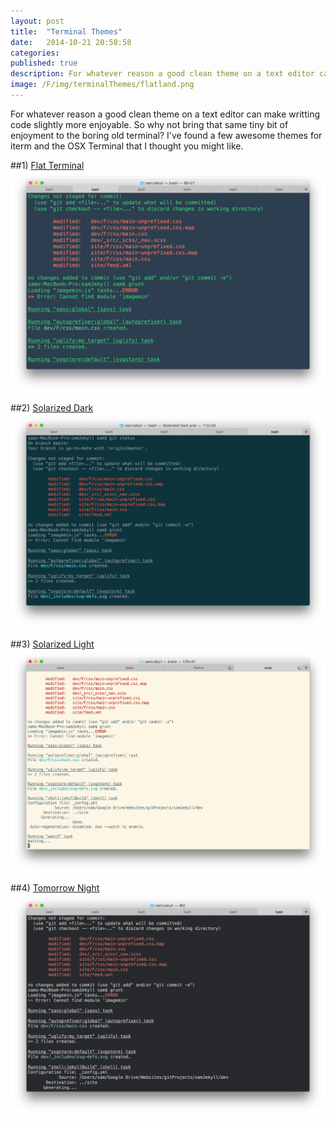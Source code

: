 ```yaml
---
layout: post
title:  "Terminal Themes"
date:   2014-10-21 20:58:58
categories: 
published: true
description: For whatever reason a good clean theme on a text editor can make writting code slightly more enjoyable.  So why not bring that same tiny bit of enjoyment to the boring old terminal?  I've found a few awesome themes for iterm and the OSX Terminal that I thought you might like.  
image: /F/img/terminalThemes/flatland.png
---
```


For whatever reason a good clean theme on a text editor can make writting code slightly more enjoyable.  So why not bring that same tiny bit of enjoyment to the boring old terminal?  I've found a few awesome themes for iterm and the OSX Terminal that I thought you might like.

##1) [Flat Terminal](https://dribbble.com/shots/1021755-Flat-UI-Terminal-Theme)
![flatTerminal](/F/img/terminalThemes/flatland.png)

##2) [Solarized Dark](http://ethanschoonover.com/solarized)
![Solarized Dark](/F/img/terminalThemes/solarizedDark.png)

##3) [Solarized Light](http://ethanschoonover.com/solarized)
![Solarized Light](/F/img/terminalThemes/solarizedLight.png)

##4) [Tomorrow Night](https://github.com/chriskempson/tomorrow-theme/blob/master/OS%20X%20Terminal/Tomorrow%20Night.terminal)
![TomorrowNightl](/F/img/terminalThemes/tomorrowNight.png)